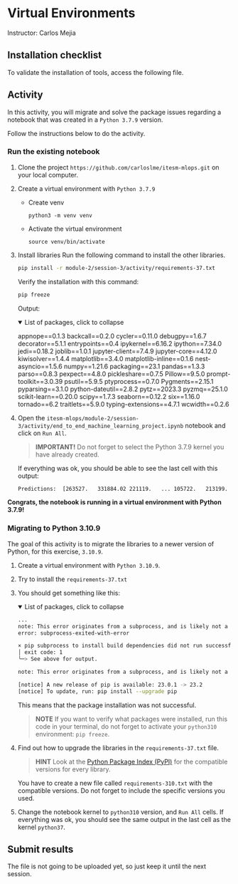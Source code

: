 # Virtual Environments

Instructor: Carlos Mejia

## Installation checklist

To validate the installation of tools, access the following file.

## Activity

In this activity, you will migrate and solve the package issues regarding a notebook that was created in a `Python 3.7.9` version.

Follow the instructions below to do the activity.

### Run the existing notebook

1. Clone the project `https://github.com/carloslme/itesm-mlops.git` on your local computer.
2. Create a virtual environment with `Python 3.7.9`

   * Create venv

     ```
     python3 -m venv venv
     ```
   * Activate the virtual environment

     ```
     source venv/bin/activate
     ```
3. Install libraries
   Run the following command to install the other libraries.

   ```bash
   pip install -r module-2/session-3/activity/requirements-37.txt
   ```

   Verify the installation with this command:

   ```bash
   pip freeze
   ```

   Output:

   <details open>
    <summary>List of packages, click to collapse</summary>

   appnope==0.1.3
   backcall==0.2.0
   cycler==0.11.0
   debugpy==1.6.7
   decorator==5.1.1
   entrypoints==0.4
   ipykernel==6.16.2
   ipython==7.34.0
   jedi==0.18.2
   joblib==1.0.1
   jupyter-client==7.4.9
   jupyter-core==4.12.0
   kiwisolver==1.4.4
   matplotlib==3.4.0
   matplotlib-inline==0.1.6
   nest-asyncio==1.5.6
   numpy==1.21.6
   packaging==23.1
   pandas==1.3.3
   parso==0.8.3
   pexpect==4.8.0
   pickleshare==0.7.5
   Pillow==9.5.0
   prompt-toolkit==3.0.39
   psutil==5.9.5
   ptyprocess==0.7.0
   Pygments==2.15.1
   pyparsing==3.1.0
   python-dateutil==2.8.2
   pytz==2023.3
   pyzmq==25.1.0
   scikit-learn==0.20.0
   scipy==1.7.3
   seaborn==0.12.2
   six==1.16.0
   tornado==6.2
   traitlets==5.9.0
   typing-extensions==4.7.1
   wcwidth==0.2.6

   </details>
4. Open the `itesm-mlops/module-2/session-3/activity/end_to_end_machine_learning_project.ipynb` notebook and click on `Run All`.

   > **IMPORTANT!**
   > Do not forget to select the Python 3.7.9 kernel you have already created.
   >

   If everything was ok, you should be able to see the last cell with this output:

   ```bash
   Predictions:	 [263527.   331884.02 221119.   ... 105722.   213199.   459125.66]
   ```

**Congrats, the notebook is running in a virtual environment with Python 3.7.9!**

### Migrating to Python 3.10.9

The goal of this activity is to migrate the libraries to a newer version of Python, for this exercise, `3.10.9`.

1. Create a virtual environment with `Python 3.10.9`.
2. Try to install the `requirements-37.txt`
3. You should get something like this:

   <details open>
    <summary>List of packages, click to collapse</summary>

   ```bash
   ...
   note: This error originates from a subprocess, and is likely not a problem with pip.
   error: subprocess-exited-with-error

   × pip subprocess to install build dependencies did not run successfully.
   │ exit code: 1
   ╰─> See above for output.

   note: This error originates from a subprocess, and is likely not a problem with pip.

   [notice] A new release of pip is available: 23.0.1 -> 23.2
   [notice] To update, run: pip install --upgrade pip
   ```

   </details>

   This means that the package installation was not successful.

   > **NOTE**
   > If you want to verify what packages were installed, run this code in your terminal, do not forget to activate your `python310` environment: `pip freeze`.
   >
4. Find out how to upgrade the libraries in the `requirements-37.txt` file.

   > **HINT**
   > Look at the [Python Package Index (PyPI)](https://pypi.org/) for the compatible versions for every library.
   >

   You have to create a new file called `requirements-310.txt` with the compatible versions. Do not forget to include the specific versions you used.
5. Change the notebook kernel to `python310` version, and `Run All` cells.
   If everything was ok, you should see the same output in the last cell as the kernel `python37`.

## Submit results

The file is not going to be uploaded yet, so just keep it until the next session.
